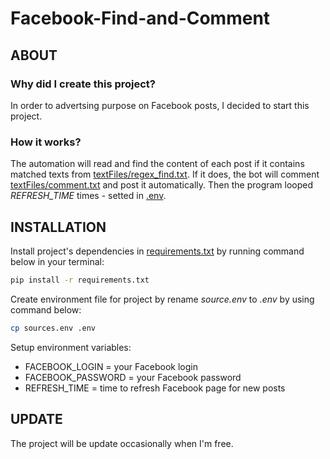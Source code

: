 # Facebook-Find-and-Comment
## ABOUT
### Why did I create this project?
In order to advertsing purpose on Facebook posts, I decided to start this project.
### How it works?
The automation will read and find the content of each post if it contains matched texts from [textFiles/regex_find.txt](https://github.com/datdadev/Facebook-Find-and-Comment/blob/main/textFiles/regex_find.txt).
If it does, the bot will comment [textFiles/comment.txt](https://github.com/datdadev/Facebook-Find-and-Comment/blob/main/textFiles/comment.txt) and post it automatically.
Then the program looped *REFRESH_TIME* times - setted in [.env](https://github.com/datdadev/Facebook-Find-and-Comment/blob/main/sources.env).
## INSTALLATION
Install project's dependencies in [requirements.txt](https://github.com/datdadev/Auto-Find-and-Comment/blob/main/requirements.txt) by running command below in your terminal:

```bash
pip install -r requirements.txt
```
Create environment file for project by rename *source.env* to *.env* by using command below:

```bash
cp sources.env .env
```
Setup environment variables:
- FACEBOOK_LOGIN = your Facebook login
- FACEBOOK_PASSWORD = your Facebook password
- REFRESH_TIME = time to refresh Facebook page for new posts
## UPDATE
The project will be update occasionally when I'm free.
